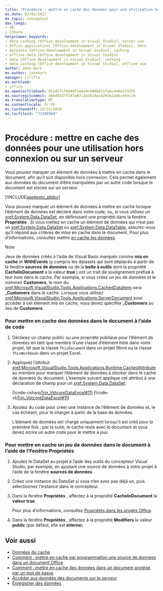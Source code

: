 ```yaml
---
title: 'Procédure : mettre en cache des données pour une utilisation hors connexion ou sur un serveur'
ms.date: 02/02/2017
ms.topic: conceptual
dev_langs:
- VB
- CSharp
helpviewer_keywords:
- data caching [Office development in Visual Studio], server use
- Office applications [Office development in Visual Studio], data
- datasets [Office development in Visual Studio], caching
- offline data [Office development in Visual Studio]
- data [Office development in Visual Studio], caching
- data caching [Office development in Visual Studio], offline use
author: John-Hart
ms.author: johnhart
manager: jillfra
ms.workload:
- office
ms.openlocfilehash: 551d27cf8d40f2e6e9c996b031fa6c4e0a233355
ms.sourcegitcommit: 40bd5b27f247a07c2e2514acb293b23d6ce03c29
ms.translationtype: MT
ms.contentlocale: fr-FR
ms.lasthandoff: 10/31/2019
ms.locfileid: "73189564"
---
```

# <a name="how-to-cache-data-for-use-offline-or-on-a-server"></a>Procédure : mettre en cache des données pour une utilisation hors connexion ou sur un serveur
  Vous pouvez marquer un élément de données à mettre en cache dans le document, afin qu’il soit disponible hors connexion. Cela permet également aux données du document d’être manipulées par un autre code lorsque le document est stocké sur un serveur.

 [!INCLUDE[appliesto_alldoc](../vsto/includes/appliesto-alldoc-md.md)]

 Vous pouvez marquer un élément de données à mettre en cache lorsque l’élément de données est déclaré dans votre code, ou, si vous utilisez un <xref:System.Data.DataSet>, en définissant une propriété dans la fenêtre **Propriétés** . Si vous mettez en cache un élément de données qui n’est pas un <xref:System.Data.DataSet> ou <xref:System.Data.DataTable>, assurez-vous qu’il répond aux critères de mise en cache dans le document. Pour plus d’informations, consultez mettre [en cache les données](../vsto/caching-data.md).

> [!NOTE]
> Jeux de données créés à l’aide de Visual Basic marqués comme **mis en cache** et **WithEvents** (y compris les datasets qui sont déplacés à partir de la fenêtre **sources de données** ou de la **boîte à outils** dont la propriété **CacheInDocument** a la valeur **true** ) ont un trait de soulignement préfixé à leur nom dans le cache. Par exemple, si vous créez un jeu de données et le nommez **Customers**, le nom du <xref:Microsoft.VisualStudio.Tools.Applications.CachedDataItem> sera **_Customers** dans le cache. Lorsque vous utilisez <xref:Microsoft.VisualStudio.Tools.Applications.ServerDocument> pour accéder à cet élément mis en cache, vous devez spécifier **_Customers** au lieu de **Customers**.

### <a name="to-cache-data-in-the-document-using-code"></a>Pour mettre en cache des données dans le document à l’aide de code

1. Déclarez un champ public ou une propriété publique pour l’élément de données en tant que membre d’une classe d’élément hôte dans votre projet, tel que la classe `ThisDocumen`t dans un projet Word ou la classe `ThisWorkbook` dans un projet Excel.

2. Appliquez l’attribut <xref:Microsoft.VisualStudio.Tools.Applications.Runtime.CachedAttribute> au membre pour marquer l’élément de données à stocker dans le cache de données du document. L’exemple suivant applique cet attribut à une déclaration de champ pour un <xref:System.Data.DataSet>.

     [!code-csharp[Trin_VstcoreDataExcel#11](../vsto/codesnippet/CSharp/Trin_VstcoreDataExcelCS/Sheet1.cs#11)]
     [!code-vb[Trin_VstcoreDataExcel#11](../vsto/codesnippet/VisualBasic/Trin_VstcoreDataExcelVB/Sheet1.vb#11)]

3. Ajoutez du code pour créer une instance de l’élément de données et, le cas échéant, pour le charger à partir de la base de données.

     L’élément de données est chargé uniquement lorsqu’il est créé pour la première fois ; par la suite, le cache reste avec le document et vous devez écrire un autre code pour le mettre à jour.

### <a name="to-cache-a-dataset-in-the-document-by-using-the-properties-window"></a>Pour mettre en cache un jeu de données dans le document à l’aide de l’Fenêtre Propriétés

1. Ajoutez le DataSet au projet à l’aide des outils du concepteur Visual Studio, par exemple, en ajoutant une source de données à votre projet à l’aide de la fenêtre **sources de données** .

2. Créez une instance du DataSet si vous n’en avez pas déjà un, puis sélectionnez l’instance dans le concepteur.

3. Dans la fenêtre **Propriétés** , affectez à la propriété **CacheInDocument** la **valeur true**.

     Pour plus d’informations, consultez [Propriétés dans les projets Office](../vsto/properties-in-office-projects.md).

4. Dans la fenêtre **Propriétés** , affectez à la propriété **Modifiers** la valeur **public** (par défaut, elle est **interne**).

## <a name="see-also"></a>Voir aussi
- [Données du cache](../vsto/caching-data.md)
- [Comment : mettre en cache par programmation une source de données dans un document Office](../vsto/how-to-programmatically-cache-a-data-source-in-an-office-document.md)
- [Comment : mettre en cache des données dans un document protégé par un mot de passe](../vsto/how-to-cache-data-in-a-password-protected-document.md)
- [Accéder aux données des documents sur le serveur](../vsto/accessing-data-in-documents-on-the-server.md)
- [Enregistrer des données](../data-tools/save-data-back-to-the-database.md)
